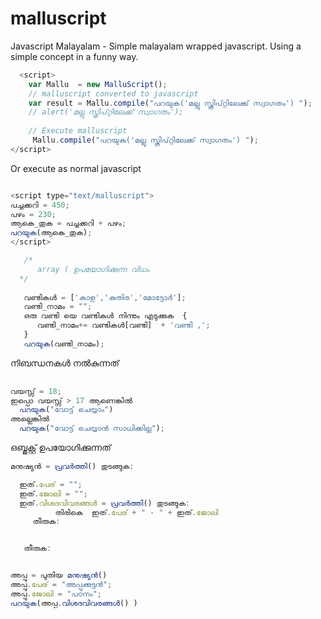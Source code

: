 # malluscript
Javascript Malayalam - Simple malayalam wrapped javascript. Using a simple concept in a funny way.

```javascript
  <script>
    var Mallu  = new MalluScript();
    // malluscript converted to javascript
    var result = Mallu.compile("പറയുക('മല്ലു സ്ക്രിപ്റ്റിലേക്ക് സ്വാഗതം') ");
    // alert('മല്ലു സ്ക്രിപ്റ്റിലേക്ക് സ്വാഗതം');
  
    // Execute malluscript
     Mallu.compile("പറയുക('മല്ലു സ്ക്രിപ്റ്റിലേക്ക് സ്വാഗതം') ");
</script>
```

Or execute as normal javascript 


```javascript

<script type="text/malluscript">
പച്ചക്കറി = 450;
പഴം = 230;
ആകെ_തുക = പച്ചക്കറി + പഴം;
പറയുക(ആകെ_തുക);   
</script>
```


```javascript 
   /*
      array ( ഉപയോഗിക്കുന്ന വിധം  
  */
   
   വണ്ടികൾ = ['കാള','കുതിര','മോട്ടോർ'];
   വണ്ടി_നാമം = "";
   ഒരു വണ്ടി യെ വണ്ടികൾ നിന്നും എടുക്കുക  {
      വണ്ടി_നാമം+= വണ്ടികൾ[വണ്ടി]  + 'വണ്ടി ,'; 
   } 
   പറയുക(വണ്ടി_നാമം);


```  

നിബന്ധനകൾ നൽകുന്നത് 

```javascript
    
വയസ്സ് = 18;
ഇപ്പൊ വയസ്സ് > 17 ആണെങ്കിൽ 
  പറയുക("വോട്ട് ചെയ്യാം")
അല്ലെങ്കിൽ 
  പറയുക("വോട്ട് ചെയ്യാൻ സാധിക്കില്ല"); 

```



ഒബ്ജക്റ്റ് ഉപയോഗിക്കുന്നത് 

```javascript 
മനുഷ്യൻ = പ്രവർത്തി() തുടങ്ങുക:

  ഇത്.പേര് = "";
  ഇത്.ജോലി = "";
  ഇത്.വിശദവിവരങ്ങൾ = പ്രവർത്തി() തുടങ്ങുക:
          തിരികെ  ഇത്.പേര് + " - " + ഇത്.ജോലി
     തീരുക:  


   തീരുക:    


അപ്പു = പുതിയ മനുഷ്യൻ()   
അപ്പു.പേര് = "അപ്പുക്കുട്ടൻ";
അപ്പു.ജോലി = "പഠനം";
പറയുക(അപ്പു.വിശദവിവരങ്ങൾ() ) 

```
